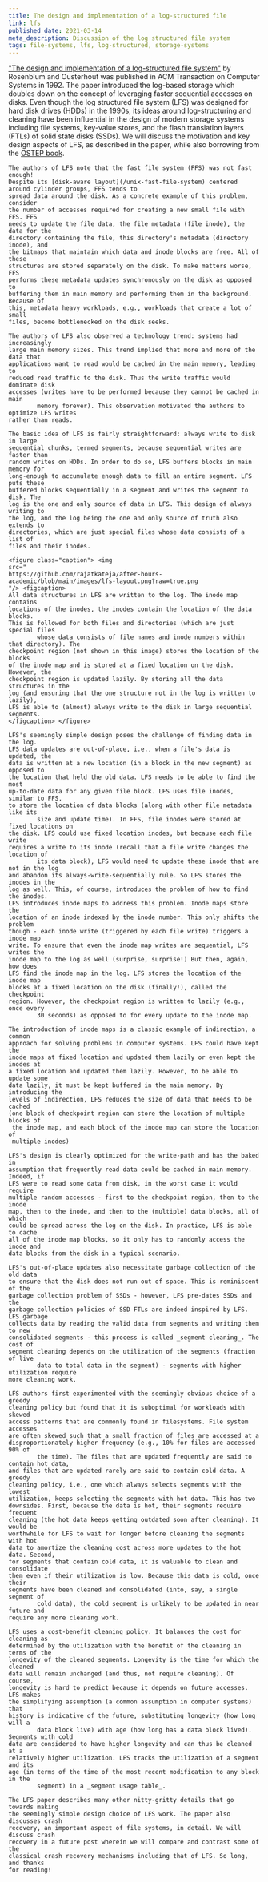 ```yaml
---
title: The design and implementation of a log-structured file
link: lfs
published_date: 2021-03-14
meta_description: Discussion of the log structured file system
tags: file-systems, lfs, log-structured, storage-systems
---
```


["The design and implementation of a log-structured file
system"](https://people.eecs.berkeley.edu/~brewer/cs262/LFS.pdf)
by Rosenblum and Ousterhout was published in ACM Transaction on Computer
Systems in 1992. The paper introduced the log-based storage which doubles down
on the concept of leveraging faster sequential accesses on disks. Even though
the log structured file system (LFS) was designed for hard disk drives (HDDs)
    in the 1990s, its ideas around log-structuring and cleaning have been
    influential in the design of modern storage systems including file systems,
    key-value stores, and the flash translation layers (FTLs) of solid state disks
    (SSDs). We will discuss the motivation and key design aspects of LFS, as
    described in the paper, while also borrowing from the [OSTEP
    book](https://pages.cs.wisc.edu/~remzi/OSTEP/file-ffs.pdf).

    The authors of LFS note that the fast file system (FFS) was not fast enough!
    Despite its [disk-aware layout](/unix-fast-file-system) centered around cylinder groups, FFS tends to
    spread data around the disk. As a concrete example of this problem, consider
    the number of accesses required for creating a new small file with FFS. FFS
    needs to update the file data, the file metadata (file inode), the data for the
    directory containing the file, this directory's metadata (directory inode), and
    the bitmaps that maintain which data and inode blocks are free. All of these
    structures are stored separately on the disk. To make matters worse, FFS
    performs these metadata updates synchronously on the disk as opposed to
    buffering them in main memory and performing them in the background. Because of
    this, metadata heavy workloads, e.g., workloads that create a lot of small
    files, become bottlenecked on the disk seeks.

    The authors of LFS also observed a technology trend: systems had increasingly
    large main memory sizes. This trend implied that more and more of the data that
    applications want to read would be cached in the main memory, leading to
    reduced read traffic to the disk. Thus the write traffic would dominate disk
    accesses (writes have to be performed because they cannot be cached in main
            memory forever). This observation motivated the authors to optimize LFS writes
    rather than reads.

    The basic idea of LFS is fairly straightforward: always write to disk in large
    sequential chunks, termed segments, because sequential writes are faster than
    random writes on HDDs. In order to do so, LFS buffers blocks in main memory for
    long-enough to accumulate enough data to fill an entire segment. LFS puts these
    buffered blocks sequentially in a segment and writes the segment to disk. The
    log is the one and only source of data in LFS. This design of always writing to
    the log, and the log being the one and only source of truth also extends to
    directories, which are just special files whose data consists of a list of
    files and their inodes.

    <figure class="caption"> <img
    src="
    https://github.com/rajatkateja/after-hours-academic/blob/main/images/lfs-layout.png?raw=true.png
    "/> <figcaption>
    All data structures in LFS are written to the log. The inode map contains
    locations of the inodes, the inodes contain the location of the data blocks.
    This is followed for both files and directories (which are just special files
            whose data consists of file names and inode numbers within that directory). The
    checkpoint region (not shown in this image) stores the location of the blocks
    of the inode map and is stored at a fixed location on the disk. However, the
    checkpoint region is updated lazily. By storing all the data structures in the
    log (and ensuring that the one structure not in the log is written to lazily),
    LFS is able to (almost) always write to the disk in large sequential segments.
    </figcaption> </figure>

    LFS's seemingly simple design poses the challenge of finding data in the log.
    LFS data updates are out-of-place, i.e., when a file's data is updated, the
    data is written at a new location (in a block in the new segment) as opposed to
    the location that held the old data. LFS needs to be able to find the most
    up-to-date data for any given file block. LFS uses file inodes, similar to FFS,
    to store the location of data blocks (along with other file metadata like its
            size and update time). In FFS, file inodes were stored at fixed locations on
    the disk. LFS could use fixed location inodes, but because each file write
    requires a write to its inode (recall that a file write changes the location of
            its data block), LFS would need to update these inode that are not in the log
    and abandon its always-write-sequentially rule. So LFS stores the inodes in the
    log as well. This, of course, introduces the problem of how to find the inodes.
    LFS introduces inode maps to address this problem. Inode maps store the
    location of an inode indexed by the inode number. This only shifts the problem
    though - each inode write (triggered by each file write) triggers a inode map
    write. To ensure that even the inode map writes are sequential, LFS writes the
    inode map to the log as well (surprise, surprise!) But then, again, how does
    LFS find the inode map in the log. LFS stores the location of the inode map
    blocks at a fixed location on the disk (finally!), called the checkpoint
    region. However, the checkpoint region is written to lazily (e.g., once every
            30 seconds) as opposed to for every update to the inode map.

    The introduction of inode maps is a classic example of indirection, a common
    approach for solving problems in computer systems. LFS could have kept the
    inode maps at fixed location and updated them lazily or even kept the inodes at
    a fixed location and updated them lazily. However, to be able to update some
    data lazily, it must be kept buffered in the main memory. By introducing the
    levels of indirection, LFS reduces the size of data that needs to be cached
    (one block of checkpoint region can store the location of multiple blocks of
     the inode map, and each block of the inode map can store the location of
     multiple inodes)

    LFS's design is clearly optimized for the write-path and has the baked in
    assumption that frequently read data could be cached in main memory. Indeed, if
    LFS were to read some data from disk, in the worst case it would require
    multiple random accesses - first to the checkpoint region, then to the inode
    map, then to the inode, and then to the (multiple) data blocks, all of which
    could be spread across the log on the disk. In practice, LFS is able to cache
    all of the inode map blocks, so it only has to randomly access the inode and
    data blocks from the disk in a typical scenario.

    LFS's out-of-place updates also necessitate garbage collection of the old data
    to ensure that the disk does not run out of space. This is reminiscent of the
    garbage collection problem of SSDs - however, LFS pre-dates SSDs and the
    garbage collection policies of SSD FTLs are indeed inspired by LFS. LFS garbage
    collects data by reading the valid data from segments and writing them to new
    consolidated segments - this process is called _segment cleaning_. The cost of
    segment cleaning depends on the utilization of the segments (fraction of live
            data to total data in the segment) - segments with higher utilization require
    more cleaning work.

    LFS authors first experimented with the seemingly obvious choice of a greedy
    cleaning policy but found that it is suboptimal for workloads with skewed
    access patterns that are commonly found in filesystems. File system accesses
    are often skewed such that a small fraction of files are accessed at a
    disproportionately higher frequency (e.g., 10% for files are accessed 90% of
            the time). The files that are updated frequently are said to contain hot data,
    and files that are updated rarely are said to contain cold data. A greedy
    cleaning policy, i.e., one which always selects segments with the lowest
    utilization, keeps selecting the segments with hot data. This has two
    downsides. First, because the data is hot, their segments require frequent
    cleaning (the hot data keeps getting outdated soon after cleaning). It would be
    worthwhile for LFS to wait for longer before cleaning the segments with hot
    data to amortize the cleaning cost across more updates to the hot data. Second,
    for segments that contain cold data, it is valuable to clean and consolidate
    them even if their utilization is low. Because this data is cold, once their
    segments have been cleaned and consolidated (into, say, a single segment of
            cold data), the cold segment is unlikely to be updated in near future and
    require any more cleaning work.

    LFS uses a cost-benefit cleaning policy. It balances the cost for cleaning as
    determined by the utilization with the benefit of the cleaning in terms of the
    longevity of the cleaned segments. Longevity is the time for which the cleaned
    data will remain unchanged (and thus, not require cleaning). Of course,
    longevity is hard to predict because it depends on future accesses. LFS makes
    the simplifying assumption (a common assumption in computer systems) that
    history is indicative of the future, substituting longevity (how long will a
            data block live) with age (how long has a data block lived). Segments with cold
    data are considered to have higher longevity and can thus be cleaned at a
    relatively higher utilization. LFS tracks the utilization of a segment and its
    age (in terms of the time of the most recent modification to any block in the
            segment) in a _segment usage table_.

    The LFS paper describes many other nitty-gritty details that go towards making
    the seemingly simple design choice of LFS work. The paper also discusses crash
    recovery, an important aspect of file systems, in detail. We will discuss crash
    recovery in a future post wherein we will compare and contrast some of the
    classical crash recovery mechanisms including that of LFS. So long, and thanks
    for reading!
